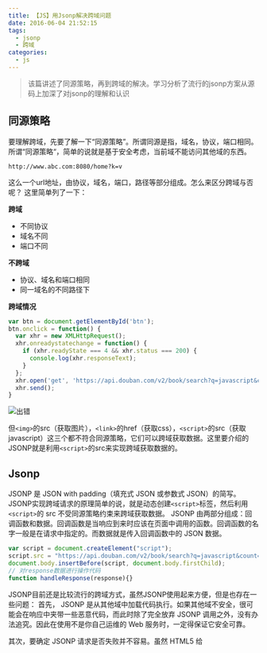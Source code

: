 ```yaml
---
title: 【JS】用Jsonp解决跨域问题
date: 2016-06-04 21:52:15
tags: 
  - jsonp
  - 跨域
categories: 
  - js
---
```


> 该篇讲述了同源策略，再到跨域的解决。学习分析了流行的jsonp方案从源码上加深了对jsonp的理解和认识

<!-- more -->

## 同源策略

要理解跨域，先要了解一下“同源策略”。所谓同源是指，域名，协议，端口相同。所谓“同源策略“，简单的说就是基于安全考虑，当前域不能访问其他域的东西。

    http://www.abc.com:8080/home?k=v

这么一个url地址，由协议，域名，端口，路径等部分组成。怎么来区分跨域与否呢？ 这里简单列了一下：

**跨域**

* 不同协议
* 域名不同
* 端口不同

**不跨域**

* 协议、域名和端口相同
* 同一域名的不同路径下

**跨域情况**

```js
var btn = document.getElementById('btn');
btn.onclick = function() {
  var xhr = new XMLHttpRequest();
  xhr.onreadystatechange = function() {
    if (xhr.readyState === 4 && xhr.status === 200) {
      console.log(xhr.responseText);
    }
  };
  xhr.open('get', 'https://api.douban.com/v2/book/search?q=javascript&count=1', true);
  xhr.send();
}
```

![出错](/img/jsonp/err.jpg)

但`<img>`的src（获取图片），`<link>`的href（获取css），`<script>`的src（获取javascript）这三个都不符合同源策略，它们可以跨域获取数据。这里要介绍的JSONP就是利用`<script>`的src来实现跨域获取数据的。

## Jsonp

JSONP 是 JSON with padding（填充式 JSON 或参数式 JSON）的简写。
JSONP实现跨域请求的原理简单的说，就是动态创建`<script>`标签，然后利用`<script>`的 src 不受同源策略约束来跨域获取数据。
JSONP 由两部分组成：回调函数和数据。回调函数是当响应到来时应该在页面中调用的函数。回调函数的名字一般是在请求中指定的。而数据就是传入回调函数中的 JSON 数据。

```js
var script = document.createElement("script");
script.src = "https://api.douban.com/v2/book/search?q=javascript&count=1&callback=handleResponse";
document.body.insertBefore(script, document.body.firstChild);
// 对response数据进行操作代码
function handleResponse(response){}
```

JSONP目前还是比较流行的跨域方式，虽然JSONP使用起来方便，但是也存在一些问题： 
首先， JSONP 是从其他域中加载代码执行。如果其他域不安全，很可能会在响应中夹带一些恶意代码，而此时除了完全放弃 JSONP 调用之外，没有办法追究。因此在使用不是你自己运维的 Web 服务时，一定得保证它安全可靠。

其次，要确定 JSONP 请求是否失败并不容易。虽然 HTML5 给<script>元素新增了一个 onerror事件处理程序，但目前还没有得到任何浏览器支持。为此，开发人员不得不使用计时器检测指定时间内是否接收到了响应。

下面来看看 jsonp 的源码解读 

```js
// const debug = require('debug')('jsonp')
// 记录回调次数
let count = 0
// Noop循环函数
function noop() {}
/**
 * 实现jsonp的主函数，接受3个参数
 * @param {String} url 
 * @param {Object | Function} opts 
 * @param {Function} fn 
 */
function jsonp(url, opts, fn) {
  if (typeof opts === 'function') {
    fn = opts
    opts = {}
  }

  if (!opts) opts = {}

  const prefix = opts.prefix || '__jp'

  // 如果被调用就 使用被提供的回调名称
  // 否则通过增加计数器来生成一个唯一的名称
  let id = opts.name || (prefix + (count++))

  let param = opts.param || 'callback'
  let timeout = null != opts.timeout ? opts.timeout : 60000
  const enc = encodeURIComponent
  let target = document.getElementsByTagName('script')[0] || document.head
  let script
  let timer

  // 边界条件处理
  if (timeout) {
    timer = setTimeout(() => {
      cleanup()
      if (fn) fn(new Error('Timeout'))
    }, timeout)
  }

  function cleanup() {
    // 方法执行时，删除创建的script节点
    if (script.parantNode) script.parantNode.removeChild(script)
    // 且给window对象绑定属性id 为 noop （上面的空函数）
    window[id] = noop
    // 若timer不为空，则先清楚一次计时器
    if (timer) clearTimeout(timer)
  }

  function cancel() {
    // 执行时若window已绑定id则执行 cleanup 清除
    if (window[id]) {
      cleanup()
    }
  }

  /**
   * 为 window[id] 绑定一个匿名函数 
   * 接受data参数，执行回调fn时，将 data作为参数进行传递
   */
  window[id] = function(data) {
    // debug('jsonp got', data)
    cleanup()
    if (fn) fn(null, data)
  }

  // 修改现 url，增加 querystring
  url += `${~url.indexOf('?') ? '&' : '?'}${param}=${enc(id)}`
  // 这针对的是第一个kv对
  url = url.replace('?&', '?')

  // debug('jsonp req "%s"', url)

  // 创建script节点
  script = document.createElement('script')
  script.src = url
  target.parentNode.insertBefore(script, target)

  return cancel
}

module.exports = jsonp
```

## 参考资料

[开源jsonp实现 github](https://github.com/webmodules/jsonp/blob/master/index.js)